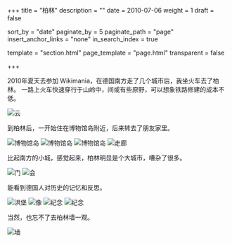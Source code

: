 +++
title = "柏林"
description = ""
date = 2010-07-06
weight = 1
draft = false

sort_by = "date"
paginate_by = 5
paginate_path = "page"
insert_anchor_links = "none"
in_search_index = true

template = "section.html"
page_template = "page.html"
transparent = false

+++

2010年夏天去参加 Wikimania，在德国南方走了几个城市后，我坐火车去了柏林。
一路上火车快速穿行于山岭中，间或有些原野，可以想象铁路修建的成本不低。

![云](cloud.jpeg)

到柏林后，一开始住在博物馆岛附近，后来转去了朋友家里。

![博物馆岛](museum0.jpeg)
![博物馆岛](museum1.jpeg)
![博物馆岛](museum2.jpeg)
![走廊](corridor.jpeg)

比起南方的小城，感觉起来，柏林明显是个大城市，嘈杂了很多。

![门](brandenburg.jpeg)
![会](gov.jpeg)

能看到德国人对历史的记忆和反思。

![洪堡](humboldt.jpeg)
![像](sculpture.jpeg)
![纪念](monument1.jpeg)
![纪念](monument2.jpeg)

当然，也忘不了去柏林墙一观。

![墙](wall.jpeg)




